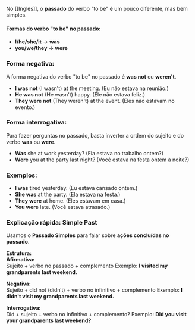 No [[Inglês]], o **passado** do verbo "to be" é um pouco diferente, mas bem simples.

#### **Formas do verbo "to be" no passado:**

- **I/he/she/it** → **was**
- **you/we/they** → **were**

### **Forma negativa:**

A forma negativa do verbo "to be" no passado é **was not** ou **weren't**.

- **I was not** (I wasn't) at the meeting. (Eu não estava na reunião.)
- **He was not** (He wasn't) happy. (Ele não estava feliz.)
- **They were not** (They weren't) at the event. (Eles não estavam no evento.)
 
###  **Forma interrogativa**:

Para fazer perguntas no passado, basta inverter a ordem do sujeito e do verbo **was** ou **were**.

- **Was** she at work yesterday? (Ela estava no trabalho ontem?)
- **Were** you at the party last night? (Você estava na festa ontem à noite?)

### **Exemplos:**

- **I was** tired yesterday. (Eu estava cansado ontem.)
- **She was** at the party. (Ela estava na festa.)
- **They were** at home. (Eles estavam em casa.)
- **You were** late. (Você estava atrasado.)

### **Explicação rápida: Simple Past**

Usamos o **Passado Simples** para falar sobre **ações concluídas no passado**.
 
**Estrutura:**  
**Afirmativa:**  
Sujeito + verbo no passado + complemento 
Exemplo: **I visited my grandparents last weekend.**

**Negativa:**  
Sujeito + did not (didn′t) + verbo no infinitivo + complemento
Exemplo: **I didn't visit my grandparents last weekend.**

**Interrogativa:**  
Did + sujeito + verbo no infinitivo + complemento?
Exemplo: **Did you visit your grandparents last weekend?**